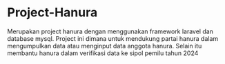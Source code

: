 # Project-Hanura
Merupakan project hanura dengan menggunakan framework laravel dan database mysql. Project ini dimana untuk mendukung partai hanura dalam mengumpulkan data atau menginput data anggota hanura. Selain itu membantu hanura dalam verifikasi data ke sipol pemilu tahun 2024
